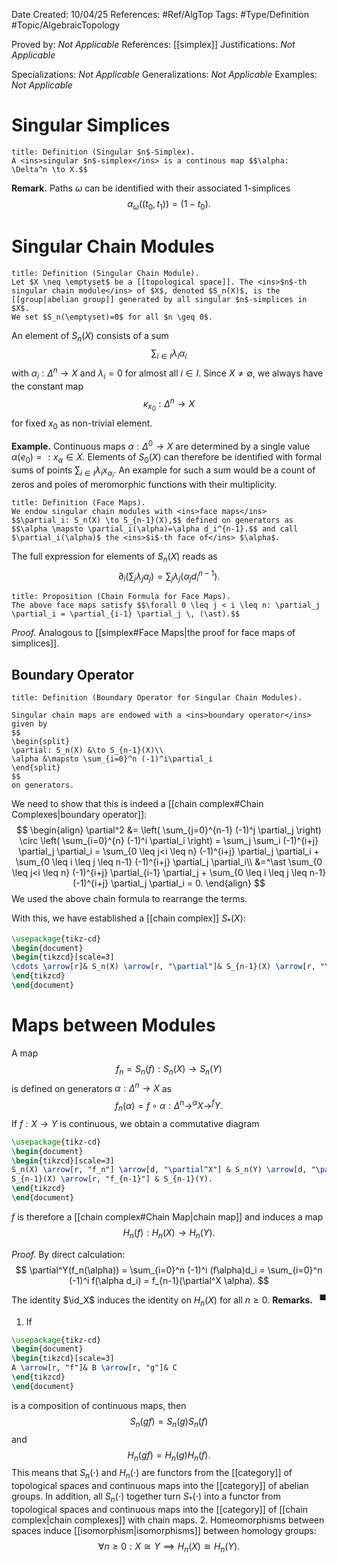 <div class="topSpace"></div>

Date Created: 10/04/25
References: #Ref/AlgTop 
Tags: #Type/Definition #Topic/AlgebraicTopology

Proved by: <i>Not Applicable</i>
References: [[simplex]]
Justifications: <i>Not Applicable</i>

Specializations: <i>Not Applicable</i>
Generalizations: <i>Not Applicable</i>
Examples: <i>Not Applicable</i>

# Singular Simplices

``` ad-Definition
title: Definition (Singular $n$-Simplex).
A <ins>singular $n$-simplex</ins> is a continous map $$\alpha: \Delta^n \to X.$$

```

**Remark.**
Paths $\omega$ can be identified with their associated $1$-simplices $$\alpha_\omega ((t_0, t_1)) = (1-t_0).$$

# Singular Chain Modules

``` ad-Definition
title: Definition (Singular Chain Module).
Let $X \neq \emptyset$ be a [[topological space]]. The <ins>$n$-th singular chain module</ins> of $X$, denoted $S_n(X)$, is the [[group|abelian group]] generated by all singular $n$-simplices in $X$.
We set $S_n(\emptyset)=0$ for all $n \geq 0$.

```
An element of $S_n(X)$ consists of a sum $$\sum_{i\in I} \lambda_i \alpha_i$$ with $\alpha_i: \Delta^n \to X$ and $\lambda_i =0$ for almost all $i \in I$. Since $X \neq \emptyset$, we always have the constant map $$\kappa_{x_0}: \Delta^n \to X$$ for fixed $x_0$ as non-trivial element.  

**Example.**
Continuous maps $\alpha: \Delta^0 \to X$ are determined by a single value $\alpha(e_0)=:x_\alpha \in X$. Elements of $S_0(X)$ can therefore be identified with formal sums of points $\sum_{i \in I} \lambda_i x_{\alpha_i}$. An example for such a sum would be a count of zeros and poles of meromorphic functions with their multiplicity.

``` ad-Definition
title: Definition (Face Maps).
We endow singular chain modules with <ins>face maps</ins> $$\partial_i: S_n(X) \to S_{n-1}(X),$$ defined on generators as $$\alpha \mapsto \partial_i(\alpha)=\alpha d_i^{n-1}.$$ and call $\partial_i(\alpha)$ the <ins>$i$-th face of</ins> $\alpha$.

```

The full expression for elements of $S_n(X)$ reads as $$\partial_i \left( \sum_j \lambda_j \alpha_j \right) = \sum_j \lambda_j (\alpha_jd_i^{n-1}).$$

``` ad-Proposition
title: Proposition (Chain Formula for Face Maps).
The above face maps satisfy $$\forall 0 \leq j < i \leq n: \partial_j \partial_i = \partial_{i-1} \partial_j \, (\ast).$$

```

*Proof.*
Analogous to [[simplex#Face Maps|the proof for face maps of simplices]].

## Boundary Operator

``` ad-Definition
title: Definition (Boundary Operator for Singular Chain Modules).

Singular chain maps are endowed with a <ins>boundary operator</ins> given by
$$
\begin{split}
\partial: S_n(X) &\to S_{n-1}(X)\\
\alpha &\mapsto \sum_{i=0}^n (-1)^i\partial_i
\end{split}
$$
on generators.

```
We need to show that this is indeed a [[chain complex#Chain Complexes|boundary operator]]:
$$
\begin{align}
\partial^2 &= \left( \sum_{j=0}^{n-1} (-1)^j \partial_j \right) \circ \left( \sum_{i=0}^{n} (-1)^i \partial_i \right) = \sum_j \sum_i (-1)^{i+j} \partial_j \partial_i = \sum_{0 \leq j<i \leq n} (-1)^{i+j} \partial_j \partial_i + \sum_{0 \leq i \leq j \leq n-1} (-1)^{i+j} \partial_j \partial_i\\
&=^\ast \sum_{0 \leq j<i \leq n} (-1)^{i+j} \partial_{i-1} \partial_j + \sum_{0 \leq i \leq j \leq n-1} (-1)^{i+j} \partial_j \partial_i = 0.
\end{align}
$$
We used the above chain formula to rearrange the terms.

With this, we have established a [[chain complex]] $S_\ast(X)$:
```tikz
\usepackage{tikz-cd}
\begin{document}
\begin{tikzcd}[scale=3]
\cdots \arrow[r]& S_n(X) \arrow[r, "\partial"]& S_{n-1}(X) \arrow[r, "\partial"]& \cdots \arrow[r, "\partial"]& S_0(X) \arrow[r]& 0.
\end{tikzcd}
\end{document}
```

# Maps between Modules

A map $$f_n = S_n(f) : S_n(X) \to S_n(Y)$$ is defined on generators $\alpha: \Delta^n \to X$ as $$f_n(\alpha) = f \circ \alpha : \Delta^n \to^\alpha X \to^f Y.$$ If $f: X \to Y$ is continuous, we obtain a commutative diagram

```tikz
\usepackage{tikz-cd}
\begin{document}
\begin{tikzcd}[scale=3]
S_n(X) \arrow[r, "f_n"] \arrow[d, "\partial^X"] & S_n(Y) \arrow[d, "\partial^Y"]\\
S_{n-1}(X) \arrow[r, "f_{n-1}"] & S_{n-1}(Y).
\end{tikzcd}
\end{document}
```
$f$ is therefore a [[chain complex#Chain Map|chain map]] and induces a map $$H_n(f): H_n(X) \to H_n(Y).$$

*Proof.*
By direct calculation: 
$$
\partial^Y(f_n(\alpha)) = \sum_{i=0}^n (-1)^i (f\alpha)d_i = \sum_{i=0}^n (-1)^i f(\alpha d_i) = f_{n-1}(\partial^X \alpha).
$$
<span style="float:right;">$\blacksquare$</span>

The identity $\id_X$ induces the identity on $H_n(X)$ for all $n\geq 0$. 
**Remarks.**
1. If 
```tikz
\usepackage{tikz-cd}
\begin{document}
\begin{tikzcd}[scale=3]
A \arrow[r, "f"]& B \arrow[r, "g"]& C
\end{tikzcd}
\end{document}
```
is a composition of continuous maps, then $$S_n(gf) = S_n(g)S_n(f)$$ and $$H_n(gf)=H_n(g)H_n(f).$$
This means that $S_n(\cdot)$ and $H_n(\cdot)$ are functors from the [[category]] of topological spaces and continuous maps into the [[category]] of abelian groups. In addition, all $S_n(\cdot)$ together turn $S_\ast(\cdot)$ into a functor from topological spaces and continuous maps into the [[category]] of [[chain complex|chain complexes]] with chain maps.
2. Homeomorphisms between spaces induce [[isomorphism|isomorphisms]] between homology groups: $$\forall n\geq 0:X \cong Y \implies H_n(X) \cong H_n(Y).$$